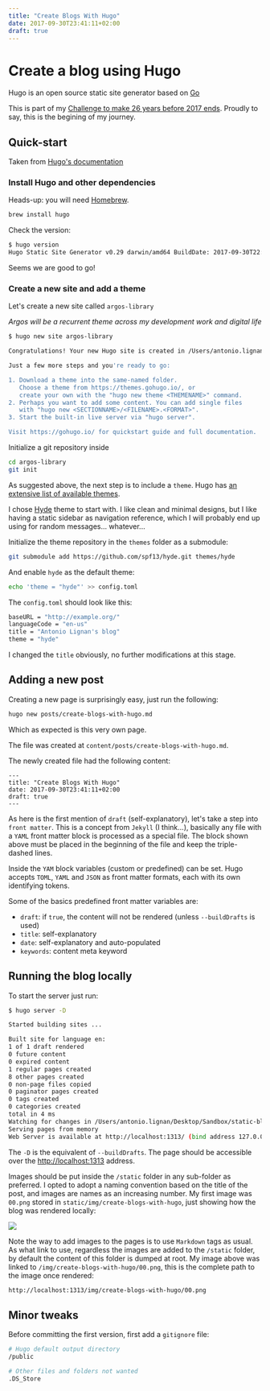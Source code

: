 ```yaml
---
title: "Create Blogs With Hugo"
date: 2017-09-30T23:41:11+02:00
draft: true
---
```


# Create a blog using Hugo

Hugo is an open source static site generator based on [Go](https://golang.org)

This is part of my [Challenge to make 26 years before 2017 ends](https://github.com/alignan/things-to-do/blob/master/README.md).  Proudly to say, this is the begining of my journey.

## Quick-start

Taken from [Hugo's documentation](https://gohugo.io/getting-started/quick-start/)

### Install Hugo and other dependencies

Heads-up: you will need [Homebrew](https://brew.sh).

````bash
brew install hugo
````

Check the version:

````bash
$ hugo version
Hugo Static Site Generator v0.29 darwin/amd64 BuildDate: 2017-09-30T22:45:47+02:00
````

Seems we are good to go!

### Create a new site and add a theme

Let's create a new site called `argos-library`

_Argos will be a recurrent theme across my development work and digital life_

````bash
$ hugo new site argos-library

Congratulations! Your new Hugo site is created in /Users/antonio.lignan/Desktop/Sandbox/static-blog/argos-library.

Just a few more steps and you're ready to go:

1. Download a theme into the same-named folder.
   Choose a theme from https://themes.gohugo.io/, or
   create your own with the "hugo new theme <THEMENAME>" command.
2. Perhaps you want to add some content. You can add single files
   with "hugo new <SECTIONNAME>/<FILENAME>.<FORMAT>".
3. Start the built-in live server via "hugo server".

Visit https://gohugo.io/ for quickstart guide and full documentation.
````

Initialize a git repository inside

````bash
cd argos-library
git init
````

As suggested above, the next step is to include a `theme`.  Hugo has [an extensive list of available themes](https://themes.gohugo.io/).


I chose [Hyde](https://themes.gohugo.io/hyde/) theme to start with.  I like clean and minimal designs, but I like having a static sidebar as navigation reference, which I will probably end up using for random messages... whatever...

Initialize the theme repository in the `themes` folder as a submodule:

````bash
git submodule add https://github.com/spf13/hyde.git themes/hyde
````

And enable `hyde` as the default theme:

````bash
echo 'theme = "hyde"' >> config.toml
````

The `config.toml` should look like this:

````bash
baseURL = "http://example.org/"
languageCode = "en-us"
title = "Antonio Lignan's blog"
theme = "hyde"
````

I changed the `title` obviously, no further modifications at this stage.

## Adding a new post

Creating a new page is surprisingly easy, just run the following:

````bash
hugo new posts/create-blogs-with-hugo.md
````

Which as expected is this very own page.

The file was created at `content/posts/create-blogs-with-hugo.md`.

The newly created file had the following content:

````
---
title: "Create Blogs With Hugo"
date: 2017-09-30T23:41:11+02:00
draft: true
---
````

As here is the first mention of `draft` (self-explanatory), let's take a step into `front matter`.  This is a concept from `Jekyll` (I think...), basically any file with a `YAML` front matter block is processed as a special file.  The block shown above must be placed in the beginning of the file and keep the triple-dashed lines.

Inside the `YAM` block variables (custom or predefined) can be set.  Hugo accepts `TOML`, `YAML` and `JSON` as front matter formats, each with its own identifying tokens.

Some of the basics predefined front matter variables are:

* `draft`: if `true`, the content will not be rendered (unless `--buildDrafts` is used)
* `title`: self-explanatory
* `date`: self-explanatory and auto-populated
* `keywords`: content meta keyword

## Running the blog locally

To start the server just run:

````bash
$ hugo server -D

Started building sites ...

Built site for language en:
1 of 1 draft rendered
0 future content
0 expired content
1 regular pages created
8 other pages created
0 non-page files copied
0 paginator pages created
0 tags created
0 categories created
total in 4 ms
Watching for changes in /Users/antonio.lignan/Desktop/Sandbox/static-blog/argos-library/{data,content,layouts,static,themes}
Serving pages from memory
Web Server is available at http://localhost:1313/ (bind address 127.0.0.1)
````

The `-D` is the equivalent of `--buildDrafts`.  The page should be accessible over the [http://localhost:1313](http://localhost:1313/) address.

Images should be put inside the `/static` folder in any sub-folder as preferred.  I opted to adopt a naming convention based on the title of the post, and images are names as an increasing number.  My first image was `00.png` stored in `static/img/create-blogs-with-hugo`, just showing how the blog was rendered locally:

[![](/img/create-blogs-with-hugo/00.png)](/img/create-blogs-with-hugo/00.png)

Note the way to add images to the pages is to use `Markdown` tags as usual.  As what link to use, regardless the images are added to the `/static` folder, by default the content of this folder is dumped at root.  My image above was linked to `/img/create-blogs-with-hugo/00.png`, this is the complete path to the image once rendered:

````bash
http://localhost:1313/img/create-blogs-with-hugo/00.png
````

## Minor tweaks

Before committing the first version, first add a `gitignore` file:

````bash
# Hugo default output directory
/public

# Other files and folders not wanted
.DS_Store
````